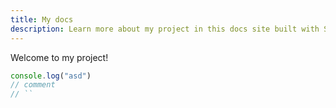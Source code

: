 ```yaml
---
title: My docs
description: Learn more about my project in this docs site built with Starlight.
---
```


Welcome to my project!

```ts
console.log("asd")
// comment
// ``
```
